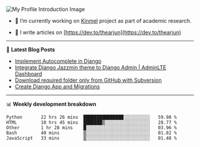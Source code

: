 ![My Profile Introduction Image](https://i.ibb.co/tLFZ15Q/gh.png)

- 🔭 I’m currently working on [Kinmel](https://github.com/thearjun/kinmel) project as part of academic research.

- 📝 I write articles on [https://dev.to/thearjun](https://dev.to/thearjun)

-------

📕 **Latest Blog Posts**
<!-- BLOG-POST-LIST:START -->
- [Implement Autocomplete in Django](https://dev.to/thearjun/implement-autocomplete-in-django-3h20)
- [Integrate Django Jazzmin theme to Django Admin | AdminLTE Dashboard](https://dev.to/thearjun/integrate-django-jazzmin-theme-to-django-admin-adminlte-dashboard-5aao)
- [Download required folder only from GitHub with Subversion](https://dev.to/thearjun/download-required-folder-only-from-github-with-subversion-2gpc)
- [Create Django App and Migrations](https://dev.to/thearjun/create-django-app-and-migrations-1km8)
<!-- BLOG-POST-LIST:END -->

-------

📊 **Weekly development breakdown**
<!--START_SECTION:waka-->
```text
Python       22 hrs 26 mins  ███████████████░░░░░░░░░░   59.98 % 
HTML         10 hrs 45 mins  ███████▒░░░░░░░░░░░░░░░░░   28.77 % 
Other        1 hr 28 mins    █░░░░░░░░░░░░░░░░░░░░░░░░   03.96 % 
Bash         40 mins         ▒░░░░░░░░░░░░░░░░░░░░░░░░   01.82 % 
JavaScript   33 mins         ▒░░░░░░░░░░░░░░░░░░░░░░░░   01.48 % 
```
<!--END_SECTION:waka-->
<img src='https://profile-counter.glitch.me/thearjun/count.svg' width='0px'>
